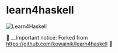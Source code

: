 # learn4haskell

![Learn4Haskell](/images/HacktoberFest2021-Learn4Haskell-Banner.png)

🚨 __Important notice: Forked from https://github.com/kowainik/learn4haskell 🚨
